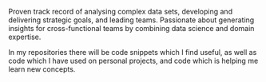 Proven track record of analysing complex data sets, developing and delivering strategic goals, and leading teams. Passionate about generating insights for cross-functional teams by combining data science and domain expertise. 

In my repositories there will be code snippets which I find useful, as well as code which I have used on personal projects, and code which is helping me learn new concepts.
